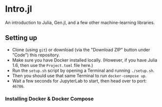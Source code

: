 # Intro.jl

An introduction to Julia, Gen.jl, and a few other machine-learning libraries.

## Setting up

- Clone (using `git`) or download (via the "Download ZIP" button under "Code")
  this repository.
- Make sure you have Docker installed locally. (However, if you have Julia
  1.6, then use the `Project.toml` file here.)
- Run the `setup.sh` script by opening a Terminal and running `./setup.sh`.
- Then you should use that same Terminal to run `docker-compose up`.
- Wait a few seconds for JupyterLab to start, then head over to port: `46786`.

### Installing Docker &amp; Docker Compose
